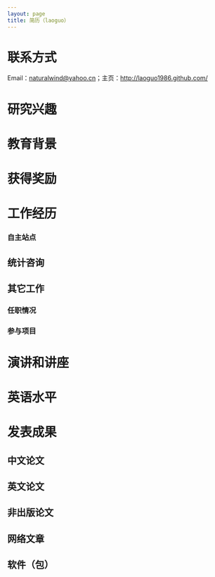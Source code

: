 ```yaml
---
layout: page
title: 简历（laoguo）
---
```


# 联系方式


Email：naturalwind@yahoo.cn；主页：<http://laoguo1986.github.com/>

# 研究兴趣


# 教育背景


# 获得奖励


# 工作经历


### 自主站点


## 统计咨询


## 其它工作


### 任职情况


### 参与项目
# 演讲和讲座

# 英语水平


# 发表成果

## 中文论文


## 英文论文


## 非出版论文


## 网络文章
## 软件（包）


